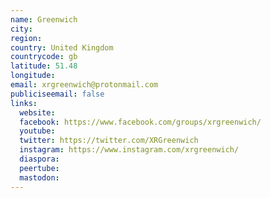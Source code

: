 ```yaml
---
name: Greenwich
city:
region:
country: United Kingdom
countrycode: gb
latitude: 51.48
longitude:
email: xrgreenwich@protonmail.com
publiciseemail: false
links:
  website:
  facebook: https://www.facebook.com/groups/xrgreenwich/
  youtube:
  twitter: https://twitter.com/XRGreenwich
  instagram: https://www.instagram.com/xrgreenwich/
  diaspora:
  peertube:
  mastodon:
---
```

